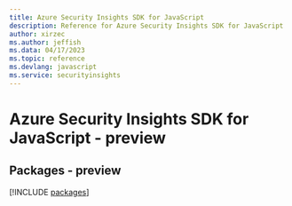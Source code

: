 ```yaml
---
title: Azure Security Insights SDK for JavaScript
description: Reference for Azure Security Insights SDK for JavaScript
author: xirzec
ms.author: jeffish
ms.data: 04/17/2023
ms.topic: reference
ms.devlang: javascript
ms.service: securityinsights
---
```

# Azure Security Insights SDK for JavaScript - preview
## Packages - preview
[!INCLUDE [packages](security-insights-index.md)]